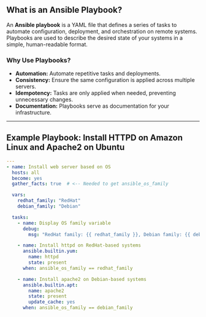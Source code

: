 ## What is an Ansible Playbook?

An **Ansible playbook** is a YAML file that defines a series of tasks to automate configuration, deployment, and orchestration on remote systems. Playbooks are used to describe the desired state of your systems in a simple, human-readable format.

### Why Use Playbooks?

- **Automation:** Automate repetitive tasks and deployments.
- **Consistency:** Ensure the same configuration is applied across multiple servers.
- **Idempotency:** Tasks are only applied when needed, preventing unnecessary changes.
- **Documentation:** Playbooks serve as documentation for your infrastructure.

---

## Example Playbook: Install HTTPD on Amazon Linux and Apache2 on Ubuntu

```yaml
---
- name: Install web server based on OS
  hosts: all
  become: yes
  gather_facts: true  # <-- Needed to get ansible_os_family

  vars:
    redhat_family: "RedHat"
    debian_family: "Debian"

  tasks:
    - name: Display OS family variable
      debug:
        msg: "RedHat family: {{ redhat_family }}, Debian family: {{ debian_family }}"

    - name: Install httpd on RedHat-based systems
      ansible.builtin.yum:
        name: httpd
        state: present
      when: ansible_os_family == redhat_family

    - name: Install apache2 on Debian-based systems
      ansible.builtin.apt:
        name: apache2
        state: present
        update_cache: yes
      when: ansible_os_family == debian_family

```
```